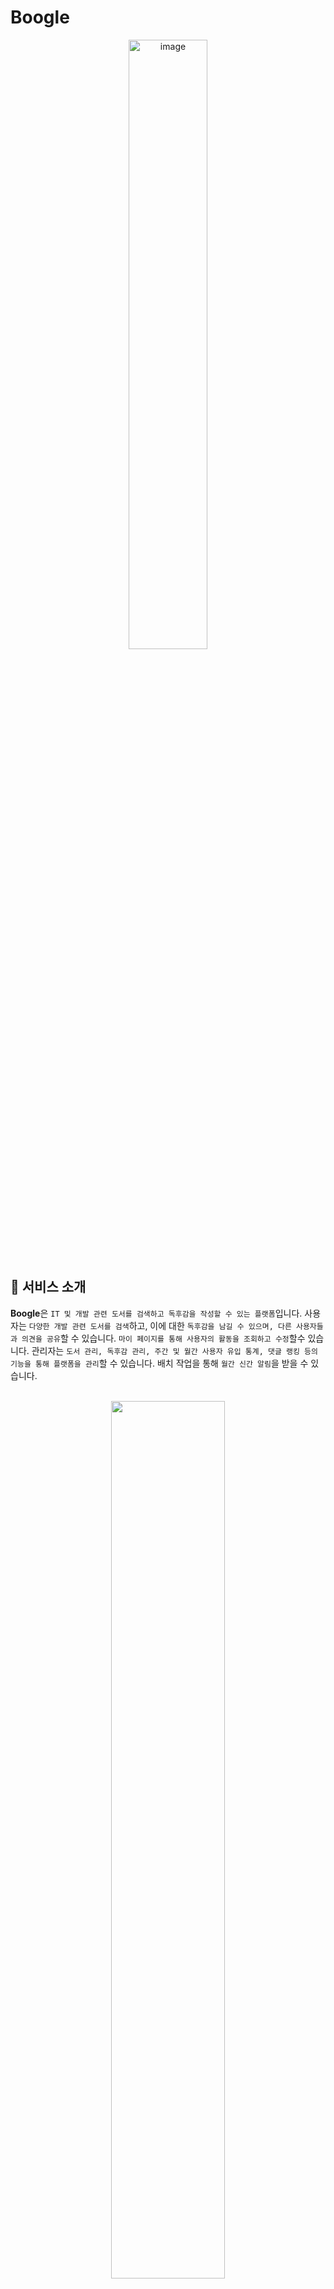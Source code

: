 # Boogle
<p align="center"><img width="345" alt="image" src="https://github.com/Kernel360/E2E1-Boogle/assets/88479739/dbeaff49-3337-4aa8-942a-56ea3a42cf1d" style="width: 50%"></p>

## 💌 서비스 소개 

**Boogle**은 `IT 및 개발 관련 도서를 검색하고 독후감을 작성할 수 있는 플랫폼`입니다. 사용자는 `다양한 개발 관련 도서를 검색`하고, 
이에 대한 `독후감을 남길 수 있으며, 다른 사용자들과 의견을 공유`할 수 있습니다. `마이 페이지를 통해 사용자의 활동을 조회하고 수정`할수 있습니다.
관리자는 `도서 관리, 독후감 관리, 주간 및 월간 사용자 유입 통계, 댓글 랭킹 등의 기능을 통해 플랫폼을 관리`할 수 있습니다.
배치 작업을 통해 `월간 신간 알림`을 받을 수 있습니다.
<br><br>
<p align="center"><img src="https://github.com/Kernel360/E2E1-Boogle/assets/91066575/90985b90-abe4-4350-b5cb-029c20b552ab" style="width: 60%" ></p>

<br><br>
## 🌱 주요 기능 

1️⃣ **사용자** 
  - IT 및 개발 도서 검색
  - 독후감 작성
  - 도서 리뷰 및 댓글 작성
  - 마이 페이지
<br><br>
2️⃣ **관리자** 
  - 도서 관리
  - 독후감 관리
  - 배치를 통한 신간도서 알림
  - 통계 보기 (주간/월간 사용자 유입 통계, 댓글 랭킹)

<br><br>
## 🌱 주요 기능 시연 


<p align="center">
  <h5>1. 도서검색 (비회원)</h5>
  <img src="https://github.com/Kernel360/E2E1-Boogle/assets/91066575/7dd524e5-f58e-4e90-8115-f96c2e21b167">
</p><br>
<p align="center">
  <h5>2. 독후감 생성</h5>
  <img src="https://github.com/Kernel360/E2E1-Boogle/assets/91066575/99ae89b3-dc70-4eb5-aa47-22ca25d741d9">
</p><br>
<p align="center">
  <h5>3. 댓글 생성-수정-삭제</h5>
  <img src="https://github.com/Kernel360/E2E1-Boogle/assets/91066575/264cfa57-17c0-4dfc-bc7f-f2a1a8dfbbfa">
</p><br>
<p align="center">
  <h5>4. 마이페이지</h5>
  <img src="https://github.com/Kernel360/E2E1-Boogle/assets/91066575/0dd97fd6-1650-4308-9cb0-165254d12d96">
</p><br>
<p align="center">
  <h5>5. 도서검색 (회원)</h5>
  <img src="https://github.com/Kernel360/E2E1-Boogle/assets/91066575/ae50073a-eb61-4642-a824-b8e55514c929">
</p><br>
<p align="center">
  <h5>6. 관리자 화면</h5>
  <img src="https://github.com/Kernel360/E2E1-Boogle/assets/91066575/bdcdc87b-7abf-4a81-8293-3ec2e7da6a05">
</p><br>


<br><br>
## 🌱 DB ERD
 <p align="center"><img src="https://github.com/Kernel360/E2E1-Boogle/assets/91066575/a584f31a-51d7-4eab-bf7b-5c9582f0d926" width="800"></p>


<br><br>
## 🛠️ 주요 기술 스택

<div>
  <img src="https://img.shields.io/badge/java-007396?style=for-the-badge&logo=java&logoColor=white">

  <img src="https://img.shields.io/badge/Spring%20Boot-6DB33F?style=for-the-badge&logo=spring-boot&logoColor=white">
  <img src="https://img.shields.io/badge/Spring Security-6DB33F?style=for-the-badge&logo=Spring Security&logoColor=white">
    <img src="https://img.shields.io/badge/Spring%20MVC-6DB33F?style=for-the-badge&logo=spring&logoColor=white">
  <img src="https://img.shields.io/badge/Spring%20Batch-6DB33F?style=for-the-badge&logo=spring&logoColor=white">
</div>
<div>
  <img src="https://img.shields.io/badge/HTML-E34F26?style=for-the-badge&logo=html5&logoColor=white">
  <img src="https://img.shields.io/badge/css-1572B6?style=for-the-badge&logo=css3&logoColor=white">
  <img src="https://img.shields.io/badge/javascript-F7DF1E?style=for-the-badge&logo=javascript&logoColor=black">
  <img src="https://img.shields.io/badge/Thymeleaf-005F0F?style=for-the-badge&logo=Thymeleaf&logoColor=white">
  <img src="https://img.shields.io/badge/MySQL-4479A1?style=for-the-badge&logo=MySQL&logoColor=white">
</div>
<div>
  <img src="https://img.shields.io/badge/Amazon EC2-FF9900?style=for-the-badge&logo=Amazon EC2&logoColor=white">
   <img src="https://img.shields.io/badge/Amazon%20RDS-FF9900?style=for-the-badge&logo=amazon%20rds&logoColor=white">
  <img src="https://img.shields.io/badge/Amazon%20S3-569A31?style=for-the-badge&logo=amazon%20s3&logoColor=white">
  <img src="https://img.shields.io/badge/Github Actions-2088FF?style=for-the-badge&logo=Github Actions&logoColor=white">
</div>
<div>
  <img src="https://img.shields.io/badge/JUnit5-0?style=JUnit5-square&logo=junit5&logoColor=white&color=%2325A162">
  <img src="https://img.shields.io/badge/Swagger-0?style=flat-square&logo=Swagger&logoColor=white&color=%2385EA2D">
  <img src="https://img.shields.io/badge/Flyway-0?style=flat-square&logo=flyway&color=%23CC0200">
</div>



<br><br>



![image](https://github.com/Kernel360/E2E1-Boogle/assets/91066575/fe881c52-33b0-45f6-a445-de9780c32707)


<br><br>

## 👩‍👦‍👦👨‍👨‍👧‍👧 팀원소개

### Backend

<table>
  <tr>
    <td align="center" width="120px">
      <a href="https://github.com/linglong67">  
        <img src="https://github.com/Kernel360/blog-image/blob/8b5c7975367ed48f7ccd0bd4490003e92f5479f6/kernel-crew-1/crew-image/%EA%B9%80%EC%98%81%EB%A1%B1.png" alt="김영롱 프로필" />
      </a>
    </td>
    <td align="center" width="120px">
      <a href="https://github.com/RossKWSang">  
        <img src="https://github.com/Kernel360/blog-image/blob/8b5c7975367ed48f7ccd0bd4490003e92f5479f6/kernel-crew-1/crew-image/%EA%B9%80%EC%9B%90%EC%83%81.png" alt="김원상 프로필" />
      </a>
    </td>
    <td align="center" width="120px">
      <a href="https://github.com/GBGreenBravo">  
        <img src="https://github.com/Kernel360/blog-image/blob/8b5c7975367ed48f7ccd0bd4490003e92f5479f6/kernel-crew-1/crew-image/%EA%B9%80%EB%AF%BC%ED%98%91.png" alt="김민협 프로필" />
      </a>
    </td>
    <td align="center" width="120px">
      <a href="https://github.com/HyunJunSon">  
        <img src="https://github.com/Kernel360/blog-image/blob/8b5c7975367ed48f7ccd0bd4490003e92f5479f6/kernel-crew-1/crew-image/%EC%86%90%ED%98%84%EC%A4%80.png" alt="손현준 프로필" />
      </a>
    </td>
  </tr>

</table>

